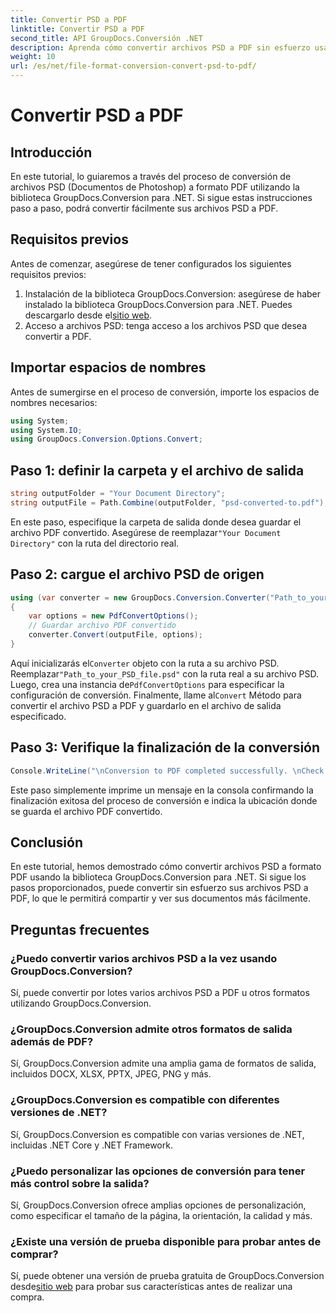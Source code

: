 ```yaml
---
title: Convertir PSD a PDF
linktitle: Convertir PSD a PDF
second_title: API GroupDocs.Conversión .NET
description: Aprenda cómo convertir archivos PSD a PDF sin esfuerzo usando GroupDocs.Conversion para .NET. Sigue nuestra guía paso a paso.
weight: 10
url: /es/net/file-format-conversion-convert-psd-to-pdf/
---
```


# Convertir PSD a PDF

## Introducción
En este tutorial, lo guiaremos a través del proceso de conversión de archivos PSD (Documentos de Photoshop) a formato PDF utilizando la biblioteca GroupDocs.Conversion para .NET. Si sigue estas instrucciones paso a paso, podrá convertir fácilmente sus archivos PSD a PDF.
## Requisitos previos
Antes de comenzar, asegúrese de tener configurados los siguientes requisitos previos:
1.  Instalación de la biblioteca GroupDocs.Conversion: asegúrese de haber instalado la biblioteca GroupDocs.Conversion para .NET. Puedes descargarlo desde el[sitio web](https://releases.groupdocs.com/conversion/net/).
2. Acceso a archivos PSD: tenga acceso a los archivos PSD que desea convertir a PDF.

## Importar espacios de nombres
Antes de sumergirse en el proceso de conversión, importe los espacios de nombres necesarios:
```csharp
using System;
using System.IO;
using GroupDocs.Conversion.Options.Convert;
```
## Paso 1: definir la carpeta y el archivo de salida
```csharp
string outputFolder = "Your Document Directory";
string outputFile = Path.Combine(outputFolder, "psd-converted-to.pdf");
```
 En este paso, especifique la carpeta de salida donde desea guardar el archivo PDF convertido. Asegúrese de reemplazar`"Your Document Directory"` con la ruta del directorio real.
## Paso 2: cargue el archivo PSD de origen
```csharp
using (var converter = new GroupDocs.Conversion.Converter("Path_to_your_PSD_file.psd"))
{
    var options = new PdfConvertOptions();
    // Guardar archivo PDF convertido
    converter.Convert(outputFile, options);
}
```
 Aquí inicializarás el`Converter` objeto con la ruta a su archivo PSD. Reemplazar`"Path_to_your_PSD_file.psd"` con la ruta real a su archivo PSD. Luego, crea una instancia de`PdfConvertOptions` para especificar la configuración de conversión. Finalmente, llame al`Convert` Método para convertir el archivo PSD a PDF y guardarlo en el archivo de salida especificado.
## Paso 3: Verifique la finalización de la conversión
```csharp
Console.WriteLine("\nConversion to PDF completed successfully. \nCheck output in {0}", outputFolder);
```
Este paso simplemente imprime un mensaje en la consola confirmando la finalización exitosa del proceso de conversión e indica la ubicación donde se guarda el archivo PDF convertido.

## Conclusión
En este tutorial, hemos demostrado cómo convertir archivos PSD a formato PDF usando la biblioteca GroupDocs.Conversion para .NET. Si sigue los pasos proporcionados, puede convertir sin esfuerzo sus archivos PSD a PDF, lo que le permitirá compartir y ver sus documentos más fácilmente.
## Preguntas frecuentes

### ¿Puedo convertir varios archivos PSD a la vez usando GroupDocs.Conversion?
Sí, puede convertir por lotes varios archivos PSD a PDF u otros formatos utilizando GroupDocs.Conversion.

### ¿GroupDocs.Conversion admite otros formatos de salida además de PDF?
Sí, GroupDocs.Conversion admite una amplia gama de formatos de salida, incluidos DOCX, XLSX, PPTX, JPEG, PNG y más.

### ¿GroupDocs.Conversion es compatible con diferentes versiones de .NET?
Sí, GroupDocs.Conversion es compatible con varias versiones de .NET, incluidas .NET Core y .NET Framework.

### ¿Puedo personalizar las opciones de conversión para tener más control sobre la salida?
Sí, GroupDocs.Conversion ofrece amplias opciones de personalización, como especificar el tamaño de la página, la orientación, la calidad y más.

### ¿Existe una versión de prueba disponible para probar antes de comprar?
Sí, puede obtener una versión de prueba gratuita de GroupDocs.Conversion desde[sitio web](https://releases.groupdocs.com/conversion/net/) para probar sus características antes de realizar una compra.